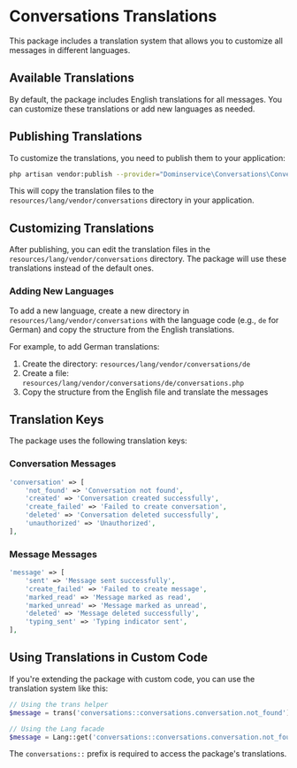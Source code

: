 # Conversations Translations

This package includes a translation system that allows you to customize all messages in different languages.

## Available Translations

By default, the package includes English translations for all messages. You can customize these translations or add new languages as needed.

## Publishing Translations

To customize the translations, you need to publish them to your application:

```bash
php artisan vendor:publish --provider="Dominservice\Conversations\ConversationsServiceProvider" --tag="translations"
```

This will copy the translation files to the `resources/lang/vendor/conversations` directory in your application.

## Customizing Translations

After publishing, you can edit the translation files in the `resources/lang/vendor/conversations` directory. The package will use these translations instead of the default ones.

### Adding New Languages

To add a new language, create a new directory in `resources/lang/vendor/conversations` with the language code (e.g., `de` for German) and copy the structure from the English translations.

For example, to add German translations:

1. Create the directory: `resources/lang/vendor/conversations/de`
2. Create a file: `resources/lang/vendor/conversations/de/conversations.php`
3. Copy the structure from the English file and translate the messages

## Translation Keys

The package uses the following translation keys:

### Conversation Messages

```php
'conversation' => [
    'not_found' => 'Conversation not found',
    'created' => 'Conversation created successfully',
    'create_failed' => 'Failed to create conversation',
    'deleted' => 'Conversation deleted successfully',
    'unauthorized' => 'Unauthorized',
],
```

### Message Messages

```php
'message' => [
    'sent' => 'Message sent successfully',
    'create_failed' => 'Failed to create message',
    'marked_read' => 'Message marked as read',
    'marked_unread' => 'Message marked as unread',
    'deleted' => 'Message deleted successfully',
    'typing_sent' => 'Typing indicator sent',
],
```

## Using Translations in Custom Code

If you're extending the package with custom code, you can use the translation system like this:

```php
// Using the trans helper
$message = trans('conversations::conversations.conversation.not_found');

// Using the Lang facade
$message = Lang::get('conversations::conversations.conversation.not_found');
```

The `conversations::` prefix is required to access the package's translations.